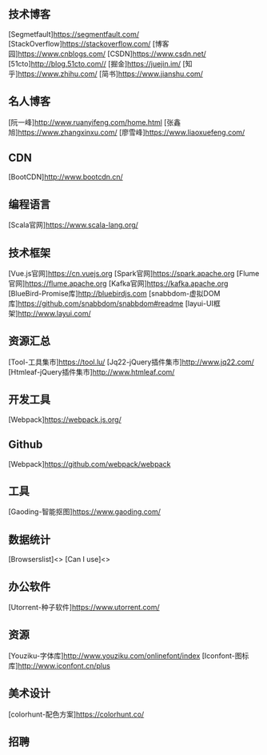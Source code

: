 ## 技术博客

[Segmetfault]<https://segmentfault.com/>
[StackOverflow]<https://stackoverflow.com/>
[博客园]<https://www.cnblogs.com/>
[CSDN]<https://www.csdn.net/>
[51cto]<http://blog.51cto.com//>
[掘金]<https://juejin.im/>
[知乎]<https://www.zhihu.com/>
[简书]<https://www.jianshu.com/>

## 名人博客

[阮一峰]<http://www.ruanyifeng.com/home.html>
[张鑫旭]<https://www.zhangxinxu.com/>
[廖雪峰]<https://www.liaoxuefeng.com/>

## CDN

[BootCDN]<http://www.bootcdn.cn/>

## 编程语言

[Scala官网]<https://www.scala-lang.org/>

## 技术框架

[Vue.js官网]<https://cn.vuejs.org>
[Spark官网]<https://spark.apache.org>
[Flume官网]<https://flume.apache.org>
[Kafka官网]<https://kafka.apache.org>
[BlueBird-Promise库]<http://bluebirdjs.com>
[snabbdom-虚拟DOM库]<https://github.com/snabbdom/snabbdom#readme>
[layui-UI框架]<http://www.layui.com/>

## 资源汇总

[Tool-工具集市]<https://tool.lu/>
[Jq22-jQuery插件集市]<http://www.jq22.com/>
[Htmleaf-jQuery插件集市]<http://www.htmleaf.com/>

## 开发工具

[Webpack]<https://webpack.js.org/>

## Github

[Webpack]<https://github.com/webpack/webpack>

## 工具

[Gaoding-智能抠图]<https://www.gaoding.com/>

## 数据统计

[Browserslist]<>
[Can I use]<>

## 办公软件

[Utorrent-种子软件]<https://www.utorrent.com/>

## 资源

[Youziku-字体库]<http://www.youziku.com/onlinefont/index>
[Iconfont-图标库]<http://www.iconfont.cn/plus>

## 美术设计

[colorhunt-配色方案]<https://colorhunt.co/>

## 招聘
